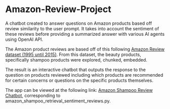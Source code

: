 # Amazon-Review-Project

A chatbot created to answer questions on Amazon products based off review similarity to the user prompt. It takes into account the sentiment of these reviews before providing a summarized answer with various AI agents using OpenAI API. 

The Amazon product reviews are based off of this following [Amazon Review dataset (1995 until 2015)](https://www.kaggle.com/datasets/cynthiarempel/amazon-us-customer-reviews-dataset?resource=download&select=amazon_reviews_us_Beauty_v1_00.tsv).
From this dataset, the beauty products, specifically shampoo products were explored, chunked, embedded. 

The result is an interactive chatbot that outputs the response to the question on products reviewed including which products are recommended for certain concerns or questions on the specific products themselves.

The app can be viewed at the following link: [Amazon Shampoo Review Chatbot](https://vivian-xia-am-amazon-shampoo-retrieval-sentiment-reviews-gsv0rz.streamlit.app/), corresponding to amazon_shampoo_retrieval_sentiment_reviews.py.
